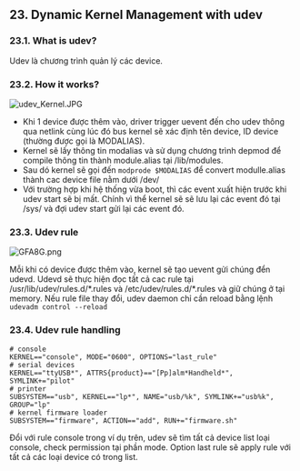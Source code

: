 ## 23. Dynamic Kernel Management with udev

### 23.1. What is udev?
Udev là chương trình quản lý các device.

### 23.2. How it works?

![udev_Kernel.JPG](https://4.bp.blogspot.com/-kw_E1qZkSfU/XGQj62SK74I/AAAAAAAAB9o/o5yJM6Zbims8bfeTmJf_zxl7rULD_cJnwCLcBGAs/s1600/udev_Kernel.JPG)

- Khi 1 device được thêm vào, driver trigger uevent đến cho udev thông qua netlink cùng lúc đó bus kernel sẽ xác định tên device, ID device (thường được gọi là MODALIAS). 
- Kernel sẽ lấy thông tin modalias và sử dụng chương trình depmod để compile thông tin thành module.alias tại /lib/modules.
- Sau dó kernel sẽ gọi đến `modprode $MODALIAS` để convert modulle.alias thành cac device file nằm dưới /dev/
- Với trường hợp khi hệ thống vừa boot, thì các event xuất hiện trước khi udev start sẽ bị mất. Chính vì thể kernel sẽ sẽ lưu lại các event đó tại /sys/ và đợi udev start gửi lại các event đó.

### 23.3. Udev rule
![GFA8G.png](https://i.stack.imgur.com/GFA8G.png)

Mỗi khi có device được thêm vào, kernel sẽ tạo uevent gửi chúng đển udevd. Udevd sẽ thực hiện đọc tất cả cac rule tại /usr/lib/udev/rules.d/\*.rules và /etc/udev/rules.d/\*.rules và giữ chúng ở tại memory. Nếu rule file thay đổi, udev daemon chỉ cần reload bằng lệnh `udevadm control --reload`

### 23.4. Udev rule handling
```
# console
KERNEL=="console", MODE="0600", OPTIONS="last_rule"
# serial devices
KERNEL=="ttyUSB*", ATTRS{product}=="[Pp]alm*Handheld*", SYMLINK+="pilot"
# printer
SUBSYSTEM=="usb", KERNEL=="lp*", NAME="usb/%k", SYMLINK+="usb%k", GROUP="lp"
# kernel firmware loader
SUBSYSTEM=="firmware", ACTION=="add", RUN+="firmware.sh"
```

Đổi với rule console trong ví dụ trên, udev sẽ tìm tất cả device list loại console, check permission tại phần mode. Option last rule sẽ apply rule với tất cả các loại device có trong list.